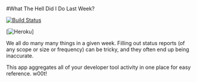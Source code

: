 #What The Hell Did I Do Last Week?

[![Build Status](https://travis-ci.org/mnitchie/WhatTheHellDidIDoLastWeek.svg)](https://travis-ci.org/mnitchie/WhatTheHellDidIDoLastWeek)

[![Heroku](https://heroku-badge.herokuapp.com/?app=whispering-temple-1544)]

We all do many many things in a given week. Filling out status reports (of any scope or size or frequency) can be tricky, and they often end up being inaccurate. 

This app aggregates all of your developer tool activity in one place for easy reference. w00t!